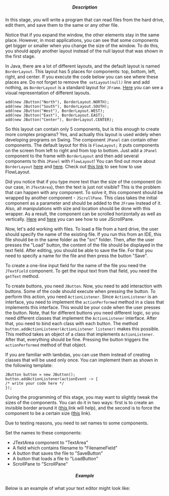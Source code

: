 <h5 style="text-align: center;">Description</h5>

<p>In this stage, you will write a program that can read files from the hard drive, edit them, and save them to the same or any other file.</p>

<p>Notice that if you expand the window, the other elements stay in the same place. However, in most applications, you can see that some components get bigger or smaller when you change the size of the window. To do this, you should apply another layout instead of the null layout that was shown in the first stage.</p>

<p>In Java, there are a lot of different layouts, and the default layout is named <code class="language-java">BorderLayout</code>. This layout has 5 places for components: top, bottom, left, right, and center. If you execute the code below you can see where these places are. Do not forget to remove the<code class="language-java"> setLayout(null)</code> line and add nothing, as <code class="language-java">BorderLayout</code> is a standard layout for <code class="language-java">JFrame</code>. <a target="_blank" href="https://docs.oracle.com/javase/tutorial/uiswing/layout/visual.html" rel="nofollow noopener noreferrer">Here</a> you can see a visual representation of different layouts.</p>

<pre><code class="language-java">add(new JButton("North"), BorderLayout.NORTH);
add(new JButton("South"), BorderLayout.SOUTH);
add(new JButton("West"), BorderLayout.WEST);
add(new JButton("East"), BorderLayout.EAST);
add(new JButton("Center"), BorderLayout.CENTER);</code></pre>

<p>So this layout can contain only 5 components, but is this enough to create more complex programs? Yes, and actually this layout is used widely when developing programs on Swing. The component <code class="language-java">JPanel</code> can contain other components. The default layout for this is <code class="language-java">FlowLayout;</code> it puts components on the screen from left to right and from top to bottom. Just add a <code class="language-java">JPanel</code> component to the frame with <code class="language-java">BorderLayout</code> and then add several components to this <code class="language-java">JPanel</code> with <code class="language-java">FlowLayout</code>!  You can find out more about <code class="language-java">BorderLayout</code> <a target="_blank" href="https://docs.oracle.com/javase/tutorial/uiswing/layout/border.html" rel="nofollow noopener noreferrer">here</a> and <a target="_blank" href="https://hajsoftutorial.com/borderlayout/" rel="nofollow noopener noreferrer">here</a>. Check out <a target="_blank" href="https://docs.oracle.com/javase/tutorial/uiswing/layout/flow.html" rel="nofollow noopener noreferrer">this link</a> to see how to use FlowLayout.</p>

<p>Did you notice that if you type more text than the size of the component (in our case, in <code class="language-java">JTextArea</code>), then the text is just not visible? This is the problem that can happen with any component. To solve it, this component should be wrapped by another component - <code class="language-java">JScrollPane</code>. This class takes the initial component as a parameter and should be added to the <code class="language-java">JFrame</code> instead of it. Also, all manipulations with size and location should be done with this wrapper. As a result, the component can be scrolled horizontally as well as vertically. <a target="_blank" href="https://www.javatpoint.com/java-jscrollpane" rel="nofollow noopener noreferrer">Here</a> and <a target="_blank" href="https://way2java.com/swing/jscrollpane/" rel="nofollow noopener noreferrer">here</a> you can see how to use JScrollPane.</p>

<p>Now, let's add working with files. To load a file from a hard drive, the user should specify the name of the existing file. If you run this from an IDE, this file should be in the same folder as the "src" folder. Then, after the user presses the "Load" button, the content of the file should be displayed in the text field. After editing, you should be able to save the file. For that you need to specify a name for the file and then press the button "Save".</p>

<p>To create a one-line input field for the name of the file you need the <code class="language-java">JTextField</code> component. To get the input text from that field, you need the <code class="language-java">getText</code> method.</p>

<p>To create buttons, you need <code class="language-java">JButton</code>. Now, you need to add interaction with buttons. Some of the code should execute when pressing the button. To perform this action, you need <code class="language-java">ActionListener</code>. Since <code class="language-java">ActionListener</code> is an interface, you need to implement the <code class="language-java">actionPerformed</code> method in a class that implements this interface. This would be your code when the user presses the button. Note, that for different buttons you need different logic, so you need different classes that implement the <code class="language-java">ActionListener</code> interface. After that, you need to bind each class with each button. The method <code class="language-java">button.addActionListener(ActionListener listener)</code> makes this possible. This method takes an object of a class that implements <code class="language-java">ActionListener</code>. After that, everything should be fine. Pressing the button triggers the <code class="language-java">actionPerformed</code> method of that object.</p>

<p>If you are familiar with lambdas, you can use them instead of creating classes that will be used only once. You can implement them as shown in the following template:</p>

<pre><code class="language-java">JButton button = new JButton();
button.addActionListener(actionEvent -&gt; {
/* write your code here */
});</code></pre>

<p>During the programming of this stage, you may want to slightly tweak the sizes of the components. You can do it in two ways: first is to create an invisible border around it (<a target="_blank" href="http://www.java2s.com/example/java/swing/set-jcomponent-margin.html" rel="nofollow noopener noreferrer">this </a>link will help), and the second is to force the component to be a certain size (<a target="_blank" href="http://www.java2s.com/example/java/swing/force-jcomponent-size.html" rel="nofollow noopener noreferrer">this</a> link).</p>

<p>Due to testing reasons, you need to set names to some components.</p>

<p>Set the names to these components:</p>

<ul>
	<li>JTextArea component to "TextArea"</li>
	<li>A field which contains filename to "FilenameField"</li>
	<li>A button that saves the file to "SaveButton"</li>
	<li>A button that loads a file to "LoadButton"</li>
	<li>ScrollPane to "ScrollPane"</li>
</ul>

<h5 style="text-align: center;">Example</h5>

<p>Below is an example of what your text editor might look like:</p>

<p style="text-align: center;"><img alt="" src="https://ucarecdn.com/df773afa-ad5e-4fc3-b1e3-60f505dff53c/"></p>
